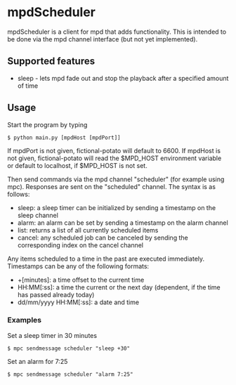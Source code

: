 # mpdScheduler

mpdScheduler is a client for mpd that adds functionality. This is intended to be done via the mpd channel interface (but not yet implemented).

## Supported features

* sleep - lets mpd fade out and stop the playback after a specified amount of time

## Usage

Start the program by typing

    $ python main.py [mpdHost [mpdPort]]

If mpdPort is not given, fictional-potato will default to 6600. If mpdHost is not given, fictional-potato will read the $MPD_HOST environment variable or default to localhost, if $MPD_HOST is not set.

Then send commands via the mpd channel "scheduler" (for example using mpc). Responses are sent on the "scheduled" channel.
The syntax is as follows:

* sleep: a sleep timer can be initialized by sending a timestamp on the sleep channel
* alarm: an alarm can be set by sending a timestamp on the alarm channel
* list: returns a list of all currently scheduled items
* cancel: any scheduled job can be canceled by sending the corresponding index on the cancel channel

Any items scheduled to a time in the past are executed immediately. Timestamps can be any of the following formats:

* +[minutes]: a time offset to the current time
* HH:MM[:ss]: a time the current or the next day (dependent, if the time has passed already today)
* dd/mm/yyyy HH:MM[:ss]: a date and time

### Examples

Set a sleep timer in 30 minutes
    
    $ mpc sendmessage scheduler "sleep +30"
  
Set an alarm for 7:25

    $ mpc sendmessage scheduler "alarm 7:25"
